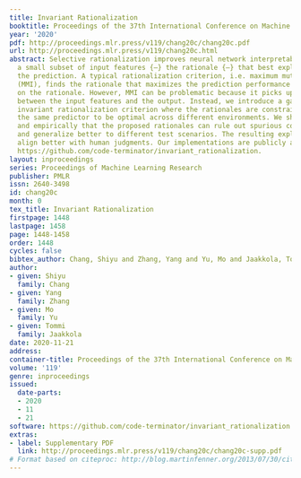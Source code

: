 ```yaml
---
title: Invariant Rationalization
booktitle: Proceedings of the 37th International Conference on Machine Learning
year: '2020'
pdf: http://proceedings.mlr.press/v119/chang20c/chang20c.pdf
url: http://proceedings.mlr.press/v119/chang20c.html
abstract: Selective rationalization improves neural network interpretability by identifying
  a small subset of input features {—} the rationale {—} that best explains or supports
  the prediction. A typical rationalization criterion, i.e. maximum mutual information
  (MMI), finds the rationale that maximizes the prediction performance based only
  on the rationale. However, MMI can be problematic because it picks up spurious correlations
  between the input features and the output. Instead, we introduce a game-theoretic
  invariant rationalization criterion where the rationales are constrained to enable
  the same predictor to be optimal across different environments. We show both theoretically
  and empirically that the proposed rationales can rule out spurious correlations
  and generalize better to different test scenarios. The resulting explanations also
  align better with human judgments. Our implementations are publicly available at
  https://github.com/code-terminator/invariant_rationalization.
layout: inproceedings
series: Proceedings of Machine Learning Research
publisher: PMLR
issn: 2640-3498
id: chang20c
month: 0
tex_title: Invariant Rationalization
firstpage: 1448
lastpage: 1458
page: 1448-1458
order: 1448
cycles: false
bibtex_author: Chang, Shiyu and Zhang, Yang and Yu, Mo and Jaakkola, Tommi
author:
- given: Shiyu
  family: Chang
- given: Yang
  family: Zhang
- given: Mo
  family: Yu
- given: Tommi
  family: Jaakkola
date: 2020-11-21
address: 
container-title: Proceedings of the 37th International Conference on Machine Learning
volume: '119'
genre: inproceedings
issued:
  date-parts:
  - 2020
  - 11
  - 21
software: https://github.com/code-terminator/invariant_rationalization
extras:
- label: Supplementary PDF
  link: http://proceedings.mlr.press/v119/chang20c/chang20c-supp.pdf
# Format based on citeproc: http://blog.martinfenner.org/2013/07/30/citeproc-yaml-for-bibliographies/
---
```

